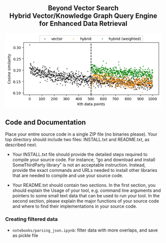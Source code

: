 <h2 align="center">
    Beyond Vector Search
    <br>
    Hybrid Vector/Knowledge Graph Query Engine for Enhanced Data Retrieval
</h2>

<p align="center">
  <img src="./notebooks/plotCosSim/zoom/k1000gk500.png" alt="Hybrid Vector/Knowledge Graph Query Engine for Enhanced Data Retrieval">
<!-- ![image](./notebooks/plotCosSim/zoom/k1000gk500.png "Hybrid Vector/Knowledge Graph Query Engine for Enhanced Data Retrieval") -->

## Code and Documentation
Place your entire source code in a single ZIP file (no binaries please). Your top directory should include two files: INSTALL.txt and README.txt, as described next.

- Your INSTALL.txt file should provide the detailed steps required to compile your source code. For instance, “go and download and install SomeThirdParty library” is not an acceptable instruction. Instead, provide the exact commands and URLs needed to install other libraries that are needed to compile and use your source code.

- Your README.txt should contain two sections. In the first section, you should explain the Usage of your tool, e.g. command line arguments and pointers to some small text data that can be used to run your tool. In the second section, please explain the major functions of your source code and where to find their implementations in your source code.


### Creating filtered data
- `notebooks/parsing_json.ipynb`: filter data with more overlaps, and save as pickle file
